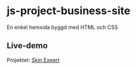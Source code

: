 # js-project-business-site

En enkel hemsida byggd med HTML och CSS

## Live-demo
Projektet: [Skin Expert](https://skinexpert.netlify.app/)